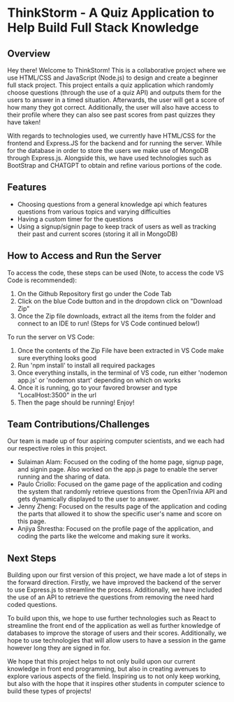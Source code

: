 # ThinkStorm - A Quiz Application to Help Build Full Stack Knowledge

## Overview

Hey there! Welcome to ThinkStorm! This is a collaborative project where we use HTML/CSS and JavaScript (Node.js) to design and create a beginner full stack project. This project entails a quiz application which randomly choose questions (through the use of a quiz API) and outputs them for the users to answer in a timed situation. Afterwards, the user will get a score of how many they got correct. Additionally, the user will also have access to their profile where they can also see past scores from past quizzes they have taken!

With regards to technologies used, we currently have HTML/CSS for the frontend and Express.JS for the backend and for running the server. While for the database in order to store the users we make use of MongoDB through Express.js. Alongside this, we have used technologies such as BootStrap and CHATGPT to obtain and refine various portions of the code.

## Features

- Choosing questions from a general knowledge api which features questions from various topics and varying difficulties
- Having a custom timer for the questions
- Using a signup/signin page to keep track of users as well as tracking their past and current scores (storing it all in MongoDB)

## How to Access and Run the Server

To access the code, these steps can be used (Note, to access the code VS Code is recommended):

1. On the Github Repository first go under the Code Tab
2. Click on the blue Code button and in the dropdown click on "Download Zip"
3. Once the Zip file downloads, extract all the items from the folder and connect to an IDE to run! (Steps for VS Code continued below!)

To run the server on VS Code:

1. Once the contents of the Zip File have been extracted in VS Code make sure everything looks good
2. Run 'npm install' to install all required packages
3. Once everything installs, in the terminal of VS code, run either 'nodemon app.js' or 'nodemon start' depending on which on works
4. Once it is running, go to your favored browser and type "LocalHost:3500" in the url
5. Then the page should be running! Enjoy!

## Team Contributions/Challenges

Our team is made up of four aspiring computer scientists, and we each had our respective roles in this project.

- Sulaiman Alam: Focused on the coding of the home page, signup page, and signin page. Also worked on the app.js page to enable the server running and the sharing of data.
- Paulo Criollo: Focused on the game page of the application and coding the system that randomly retrieve questions from the OpenTrivia API and gets dynamically displayed to the user to answer.
- Jenny Zheng: Focused on the results page of the application and coding the parts that allowed it to show the specific user's name and score on this page.
- Anjiya Shrestha: Focused on the profile page of the application, and coding the parts like the welcome and making sure it works.

## Next Steps

Building upon our first version of this project, we have made a lot of steps in the forward direction. Firstly, we have improved the backend of the server to use Express.js to streamline the process. Additionally, we have included the use of an API to retrieve the questions from removing the need hard coded questions.

To build upon this, we hope to use further technologies such as React to streamline the front end of the application as well as further knowledge of databases to improve the storage of users and their scores. Additionally, we hope to use technologies that will allow users to have a session in the game however long they are signed in for.

We hope that this project helps to not only build upon our current knowledge in front end programming, but also in creating avenues to explore various aspects of the field. Inspiring us to not only keep working, but also with the hope that it inspires other students in computer science to build these types of projects!
